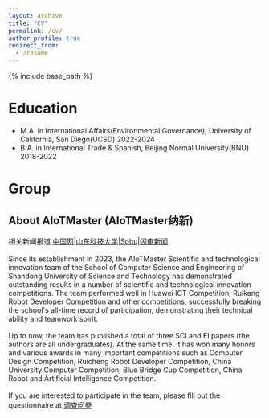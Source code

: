 ```yaml
---
layout: archive
title: "CV"
permalink: /cv/
author_profile: true
redirect_from:
  - /resume
---
```


{% include base_path %}

Education
======
* M.A. in International Affairs(Environmental Governance), University of California, San Diego(UCSD) 2022-2024
* B.A. in International Trade & Spanish, Beijing Normal University(BNU) 2018-2022

Group
======
## About AIoTMaster (AIoTMaster纳新)
相关新闻报道 [中国网](http://zw.china.com.cn/2024-09/06/content_117412580.shtml)|[山东科技大学](https://www.sdust.edu.cn/info/1034/19147.htm)|[Sohu](https://www.sohu.com/a/769330105_355207)|[闪电新闻](https://sdxw.iqilu.com/w/article/YS0yMS0xNTQ5ODc4NQ.html) \
\
Since its establishment in 2023, the AIoTMaster Scientific and technological innovation team of the School of Computer Science and Engineering of Shandong University of Science and Technology has demonstrated outstanding results in a number of scientific and technological innovation competitions. The team performed well in Huawei ICT Competition, Ruikang Robot Developer Competition and other competitions, successfully breaking the school's all-time record of participation, demonstrating their technical ability and teamwork spirit. \
\
Up to now, the team has published a total of three SCI and EI papers (the authors are all undergraduates). At the same time, it has won many honors and various awards in many important competitions such as Computer Design Competition, Ruicheng Robot Developer Competition, China University Computer Competition, Blue Bridge Cup Competition, China Robot and Artificial Intelligence Competition. \
\
If you are interested to participate in the team, please fill out the questionnaire at [调查问卷](https://www.wjx.cn/vm/YdOz7yJ.aspx)
